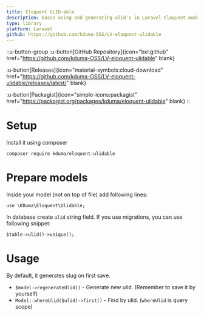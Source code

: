 ```yaml
---
title: Eloquent ULID-able
description: Eases using and generating ulid's in Laravel Eloquent models.
type: library
platform: Laravel
github: https://github.com/kduma-OSS/LV-eloquent-ulidable
---
```


::u-button-group
:u-button[GitHub Repository]{icon="bxl:github" href="https://github.com/kduma-OSS/LV-eloquent-ulidable" blank}

:u-button[Releases]{icon="material-symbols:cloud-download" href="https://github.com/kduma-OSS/LV-eloquent-ulidable/releases/latest/" blank}

:u-button[Packagist]{icon="simple-icons:packagist" href="https://packagist.org/packages/kduma/eloquent-ulidable" blank}
::

# Setup
Install it using composer

    composer require kduma/eloquent-ulidable

# Prepare models
Inside your model (not on top of file) add following lines:

    use \KDuma\Eloquent\Ulidable;

In database create `ulid` string field. If you use migrations, you can use following snippet:

    $table->ulid()->unique();

# Usage
By default, it generates slug on first save.

- `$model->regenerateUlid()` - Generate new ulid. (Remember to save it by yourself)
- `Model::whereUlid($ulid)->first()` - Find by ulid. (`whereUlid` is query scope)
